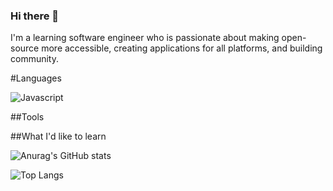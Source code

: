 ### Hi there 👋
I'm a learning software engineer who is passionate about making open-source more accessible, creating applications for all platforms, and building community. 

#Languages

![Javascript](https://img.shields.io/badge/Javascript-339966?style=for-the-badge&logo=javascript&logoColor=white)

##Tools

##What I'd like to learn

![Anurag's GitHub stats](https://github-readme-stats.vercel.app/api?username=bqyden&show_icons=true&theme=dark) 

![Top Langs](https://github-readme-stats.vercel.app/api/top-langs/?username=bqyden&layout=compact&theme=dark)

